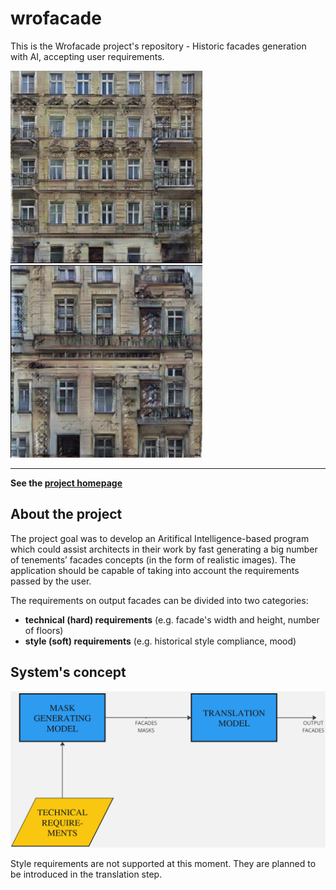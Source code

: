 # wrofacade

This is the Wrofacade project's repository - Historic facades generation with AI, accepting user requirements.

![generated image example 1](docs/img/example-grammar-pix2pix-1.png)
![generated image example 2](docs/img/example-grammar-pix2pix-3.png)

---

**See the [project homepage](https://tenements-facades-project.github.io/wrofacade/)**

## About the project

The project goal was to develop an Aritifical Intelligence-based program which could assist architects in their work by fast generating a big number of tenements’ facades concepts (in the form of realistic images). The application should be capable of taking into account the requirements passed by the user.

The requirements on output facades can be divided into two categories:

- **technical (hard) requirements** (e.g. facade's width and height,
number of floors)
- **style (soft) requirements** (e.g. historical style compliance, mood)

## System's concept

![pipeline-concept-diagram](docs/img/concept.jpg)

Style requirements are not supported at this moment. They are planned to be introduced in the translation step.
